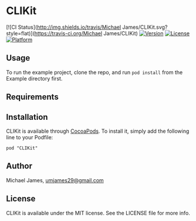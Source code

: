 # CLIKit

[![CI Status](http://img.shields.io/travis/Michael James/CLIKit.svg?style=flat)](https://travis-ci.org/Michael James/CLIKit)
[![Version](https://img.shields.io/cocoapods/v/CLIKit.svg?style=flat)](http://cocoadocs.org/docsets/CLIKit)
[![License](https://img.shields.io/cocoapods/l/CLIKit.svg?style=flat)](http://cocoadocs.org/docsets/CLIKit)
[![Platform](https://img.shields.io/cocoapods/p/CLIKit.svg?style=flat)](http://cocoadocs.org/docsets/CLIKit)

## Usage

To run the example project, clone the repo, and run `pod install` from the Example directory first.

## Requirements

## Installation

CLIKit is available through [CocoaPods](http://cocoapods.org). To install
it, simply add the following line to your Podfile:

    pod "CLIKit"

## Author

Michael James, umjames29@gmail.com

## License

CLIKit is available under the MIT license. See the LICENSE file for more info.

